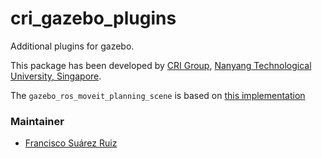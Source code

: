 # cri_gazebo_plugins
Additional plugins for gazebo.

This package has been developed by [CRI Group](http://www.ntu.edu.sg/home/cuong/),
[Nanyang Technological University, Singapore](http://www.ntu.edu.sg).

The `gazebo_ros_moveit_planning_scene` is based on [this implementation](https://github.com/jhu-lcsr-forks/gazebo_ros_pkgs/blob/hydro-devel/gazebo_plugins/include/gazebo_plugins/gazebo_ros_moveit_planning_scene.h)

### Maintainer
* [Francisco Suárez Ruiz](http://fsuarez6.github.io)
